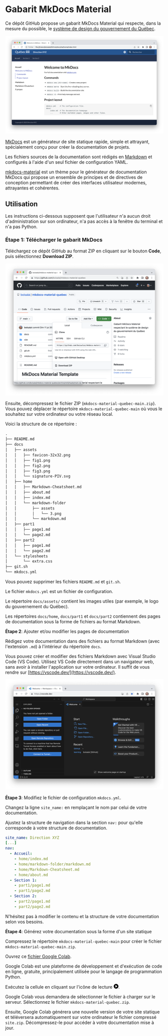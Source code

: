 # Gabarit MkDocs Material

Ce dépôt GitHub propose un gabarit MkDocs Material qui respecte, dans la mesure du possible, le 
[système de design du gouvernement du Québec](https://design.quebec.ca/apercu/systeme).

![Aperçu](docs/assets/fig1.png)

[MkDocs](https://www.mkdocs.org/) est un générateur de site statique rapide, simple et attrayant, spécialement conçu pour créer la 
documentation de projets.

Les fichiers sources de la documentation sont rédigés en [Markdown](https://www.markdownguide.org/) et configurés à l'aide d'un seul fichier 
de configuration YAML.

[mkdocs-material](https://squidfunk.github.io/mkdocs-material/) est un thème pour le générateur de documentation MkDocs qui propose un 
ensemble de principes et de directives de conception permettant de créer des interfaces utilisateur modernes, attrayantes et cohérentes.

## Utilisation

Les instructions ci-dessous supposent que l'utilisateur n'a aucun droit d'administration sur son ordinateur, n'a pas accès à la fenêtre du terminal et n'a pas Python.

### Étape 1: Télécharger le gabarit MkDocs

Téléchargez ce dépôt GitHub au format ZIP en cliquant sur le bouton **Code**, puis sélectionnez **Download ZIP**.

![Téléchargement ZIP](docs/assets/fig2.png)

Ensuite, décompressez le fichier ZIP (`mkdocs-material-quebec-main.zip`). 
Vous pouvez déplacer le répertoire `mkdocs-material-quebec-main` où vous le souhaitez sur votre ordinateur ou votre réseau local.

Voici la structure de ce répertoire :

```txt
.
├── README.md
├── docs
│   ├── assets
│   │   ├── favicon-32x32.png
│   │   ├── fig1.png
│   │   ├── fig2.png
│   │   ├── fig3.png
│   │   └── signature-PIV.svg
│   ├── home
│   │   ├── Markdown-Cheatsheet.md
│   │   ├── about.md
│   │   ├── index.md
│   │   └── markdown-folder
│   │       ├── assets
│   │       │   └── 3.png
│   │       └── markdown.md
│   ├── part1
│   │   ├── page1.md
│   │   └── page2.md
│   ├── part2
│   │   ├── page1.md
│   │   └── page2.md
│   └── stylesheets
│       └── extra.css
├── git.sh
└── mkdocs.yml
```

Vous pouvez supprimer les fichiers `README.md` et `git.sh`.

Le fichier `mkdocs.yml` est un fichier de configuration.

Le répertoire `docs/assets/` contient les images utiles (par exemple, le logo du gouvernement du Québec).

Les répertoires `docs/home`, `docs/part1` et `docs/part2` contiennent des pages de documentation sous la forme de fichiers au format Markdown.

**Étape 2**: Ajouter et/ou modifier les pages de documentation

Rédigez votre documentation dans des fichiers au format Markdown (avec l'extension `.md`) à l'intérieur du répertoire `docs`.

Vous pouvez créer et modifier des fichiers Markdown avec Visual Studio Code (VS Code). Utilisez VS Code directement dans un navigateur web, 
sans avoir à installer l'application sur votre ordinateur. Il suffit de vous rendre sur [https://vscode.dev/](https://vscode.dev/).

![](docs/assets/fig3.png)

**Étape 3**: Modifiez le fichier de configuration `mkdocs.yml`.

Changez la ligne `site_name:` en remplaçant le nom par celui de votre documentation.

Ajustez la structure de navigation dans la section `nav:` pour qu'elle corresponde à votre structure de documentation.

```yaml
site_name: Direction XYZ
[...]
nav:
  - Accueil:
    - home/index.md
    - home/markdown-folder/markdown.md
    - home/Markdown-Cheatsheet.md
    - home/about.md
  - Section 1:
    - part1/page1.md
    - part1/page2.md
  - Section 2:
    - part2/page1.md
    - part2/page2.md
```

N'hésitez pas à modifier le contenu et la structure de votre documentation selon vos besoins. 

**Étape 4**: Générez votre documentation sous la forme d'un site statique

Compressez le répertoire `mkdocs-material-quebec-main` pour créer le fichier `mkdocs-material-quebec-main.zip`.

Ouvrez ce [fichier Google Colab](https://colab.research.google.com/drive/17bBL-oIsmS3bYaSN3tf6FhZ1EA9KFEJG?usp=sharing).

Google Colab est une plateforme de développement et d'exécution de code en ligne, gratuite, principalement utilisée pour le langage de programmation Python.

Exécutez la cellule en cliquant sur l'icône de lecture <img src="docs/assets/bouton-jouer.png" width="15">.

Google Colab vous demandera de sélectionner le fichier à charger sur le serveur. Sélectionnez le fichier `mkdocs-material-quebec.zip`. 

Ensuite, Google Colab générera une nouvelle version de votre site statique et téléversera automatiquement sur votre ordinateur le fichier compressé `site.zip`. 
Décompressez-le pour accéder à votre documentation mise à jour.










